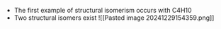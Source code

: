 + The first example of structural isomerism occurs with C4H10
+ Two structural isomers exist
![[Pasted image 20241229154359.png]]